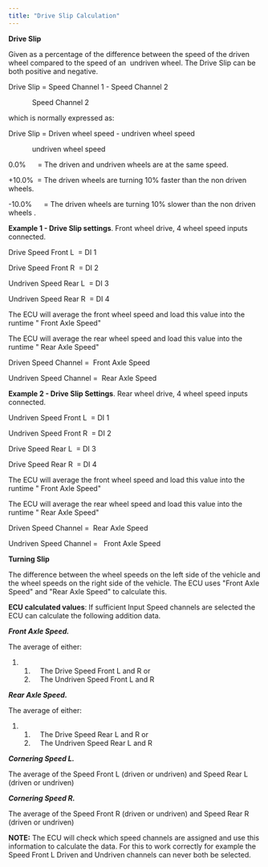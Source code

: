 ```yaml
---
title: "Drive Slip Calculation"
---
```


**Drive Slip**&nbsp;


Given as a percentage of the difference between the speed of the driven wheel compared to the speed of an&nbsp; undriven wheel. The Drive Slip can be both positive and negative.


Drive Slip = Speed Channel 1 - Speed Channel 2

&nbsp; &nbsp; &nbsp; &nbsp; &nbsp; &nbsp; Speed Channel 2


which is normally expressed as:


Drive Slip = Driven wheel speed - undriven wheel speed

&nbsp; &nbsp; &nbsp; &nbsp; &nbsp; &nbsp; undriven wheel speed



&#48;.0%&nbsp; &nbsp; &nbsp; = The driven and undriven wheels are at the same speed.

\+10.0%&nbsp; = The driven wheels are turning 10% faster than the non driven wheels.

\-10.0%&nbsp; &nbsp; &nbsp; = The driven wheels are turning 10% slower than the non driven wheels .


**Example 1 - Drive Slip settings**. Front wheel drive, 4 wheel speed inputs connected.


Drive Speed Front L&nbsp; = DI 1

Drive Speed Front R&nbsp; = DI 2

Undriven Speed Rear L&nbsp; = DI 3

Undriven Speed Rear R&nbsp; = DI 4


The ECU will average the front wheel speed and load this value into the runtime " Front Axle Speed"

The ECU will average the rear wheel speed and load this value into the runtime " Rear Axle Speed"


Driven Speed Channel =&nbsp; Front Axle Speed

Undriven Speed Channel =&nbsp; Rear Axle Speed


**Example 2 - Drive Slip Settings**. Rear wheel drive, 4 wheel speed inputs connected.


Undriven Speed Front L&nbsp; = DI 1

Undriven Speed Front R&nbsp; = DI 2

Drive Speed Rear L&nbsp; = DI 3

Drive Speed Rear R&nbsp; = DI 4


The ECU will average the front wheel speed and load this value into the runtime " Front Axle Speed"

The ECU will average the rear wheel speed and load this value into the runtime " Rear Axle Speed"


Driven Speed Channel =&nbsp; Rear Axle Speed

Undriven Speed Channel = &nbsp; Front Axle Speed



**Turning Slip**


The difference between the wheel speeds on the left side of the vehicle and the wheel speeds on the right side of the vehicle. The ECU uses "Front Axle Speed" and "Rear Axle Speed" to calculate this.&nbsp;



**ECU calculated values**: If sufficient Input Speed channels are selected the ECU can calculate the following addition data.


***Front Axle Speed.***&nbsp;


The average of either:

1. &nbsp;
   1. &nbsp; &nbsp; The Drive Speed Front L and R or
   1. &nbsp; &nbsp; The Undriven Speed Front L and R


***Rear Axle Speed.***&nbsp;


The average of either:

1. &nbsp;
   1. &nbsp; &nbsp; The Drive Speed Rear L and R or
   1. &nbsp; &nbsp; The Undriven Speed Rear L and R


***Cornering Speed L.***&nbsp;


The average of the Speed Front L (driven or undriven) and Speed Rear L (driven or undriven)


***Cornering Speed R.***&nbsp;


The average of the Speed Front R (driven or undriven) and Speed Rear R (driven or undriven)


**NOTE:** The ECU will check which speed channels are assigned and use this information to calculate the data. For this to work correctly for example the Speed Front L Driven and Undriven channels can never both be selected.
